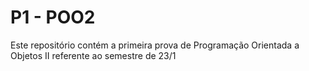 # P1 - POO2
  Este repositório contém a primeira prova de Programação Orientada a Objetos II
  referente ao semestre de 23/1 
